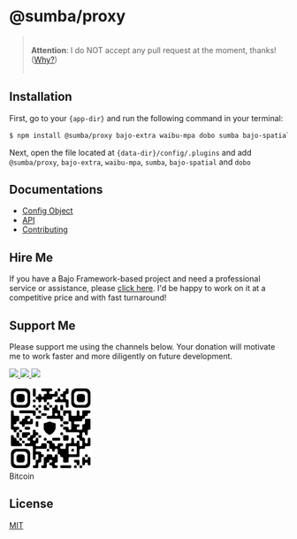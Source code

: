 # @sumba/proxy

> <br />**Attention**: I do NOT accept any pull request at the moment, thanks! ([Why?](CONTRIBUTING.md))<br /><br />

## Installation

First, go to your ```{app-dir}``` and run the following command in your terminal:

```bash
$ npm install @sumba/proxy bajo-extra waibu-mpa dobo sumba bajo-spatial
```

Next, open the file located at ```{data-dir}/config/.plugins``` and add ```@sumba/proxy```, ```bajo-extra```, ```waibu-mpa```, ```sumba```, ```bajo-spatial``` and ```dobo```

## Documentations

- [Config Object](tutorial/00-config.md)
- [API](https://ardhi.github.io/@sumba/proxy)
- [Contributing](CONTRIBUTING.md)

## Hire Me

If you have a Bajo Framework-based project and need a professional service or assistance, please <a href="https://github.com/ardhi#professional-service">click here</a>. I'd be happy to work on it at a competitive price and with fast turnaround!

## Support Me

Please support me using the channels below. Your donation will motivate me to work faster and more diligently on future development.

<a href="https://github.com/sponsors/ardhi">
  <img src="https://img.shields.io/badge/Github-slategrey?style=flat&logo=github" height="50">
</a>
<a href="https://www.patreon.com/bajoframework">
  <img src="https://img.shields.io/badge/Patreon-f2c3b2?style=flat&logo=patreon" height="50">
</a>
<a href="https://www.paypal.com/ncp/payment/EWLERL7SCUU64">
  <img src="https://img.shields.io/badge/Paypal-blue?style=flat&logo=paypal" height="50">
</a>

<p>
<div><img alt="bc1qwtv78cwp9ef8hnqaw84fxg5856l0pggqe32g6f" src="docs/static/bitcoin.jpeg" width="150" height="150" /><br>Bitcoin</div>
</p>

## License

[MIT](LICENSE)
